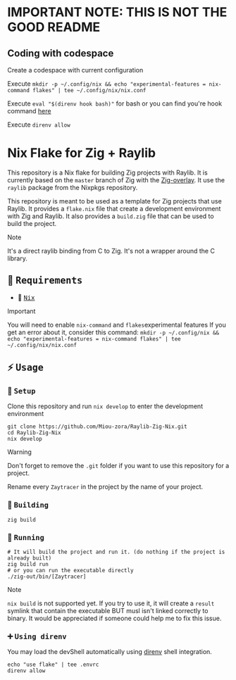 # IMPORTANT NOTE: THIS IS NOT THE GOOD README

## Coding with codespace
Create a codespace with current configuration

Execute `mkdir -p ~/.config/nix && echo "experimental-features = nix-command flakes" | tee ~/.config/nix/nix.conf`

Execute `eval "$(direnv hook bash)"` for bash or you can find you're hook command [here](https://direnv.net/docs/hook.html)

Execute `direnv allow`

# Nix Flake for Zig + Raylib

This repository is a Nix flake for building Zig projects with Raylib. It is currently based on the `master` branch of Zig with the [Zig-overlay](https://github.com/mitchellh/zig-overlay). It use the `raylib` package from the Nixpkgs repository.

This repository is meant to be used as a template for Zig projects that use Raylib. It provides a `flake.nix` file that create a development environment with Zig and Raylib. It also provides a `build.zig` file that can be used to build the project.

> [!NOTE]
> It's a direct raylib binding from C to Zig. It's not a wrapper around the C library.

## :bookmark_tabs: <samp>Requirements</samp>

- :cherry_blossom: <samp>[Nix](https://nixos.org/download.html)</samp>

> [!IMPORTANT]
> You will need to enable `nix-command` and `flakes`experimental features
> If you get an error about it, consider this command:
> `mkdir -p ~/.config/nix && echo "experimental-features = nix-command flakes" | tee ~/.config/nix/nix.conf`

## :zap: <samp>Usage</samp>

### :wrench: <samp>Setup</samp>

Clone this repository and run `nix develop` to enter the development environment
```shell
git clone https://github.com/Miou-zora/Raylib-Zig-Nix.git
cd Raylib-Zig-Nix
nix develop
```

> [!WARNING]
> Don't forget to remove the `.git` folder if you want to use this repository for a project.
>
> Rename every `Zaytracer` in the project by the name of your project.


### :construction_worker: <samp>Building</samp>

```shell
zig build
```


### :rocket: <samp>Running</samp>


```shell
# It will build the project and run it. (do nothing if the project is already built)
zig build run
# or you can run the executable directly
./zig-out/bin/[Zaytracer]
```

> [!NOTE]
> `nix build` is not supported yet. If you try to use it, it will create a `result` symlink that contain the executable BUT musl isn't linked correctly to binary. It would be appreciated if someone could help me to fix this issue.

### :heavy_plus_sign: <samp>Using direnv</samp>

You may load the devShell automatically using [direnv](https://direnv.net)
shell integration.

```
echo "use flake" | tee .envrc
direnv allow
```
